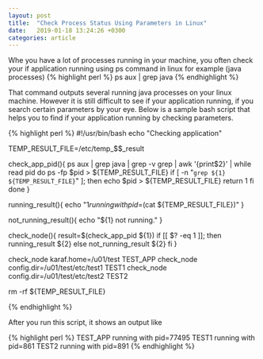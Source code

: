 ```yaml
---
layout: post
title:  "Check Process Status Using Parameters in Linux"
date:   2019-01-18 13:24:26 +0300
categories: article
---
```

Whe you have a lot of processes running in your machine, you often check your if application running using ps command in linux for example (java processes)
{% highlight perl %}
ps aux | grep java
{% endhighlight %}

That command outputs several running java processes on your linux machine. However it is still difficult to see if your application running, if you search certain parameters by your eye.
Below is a sample bash script that helps you to find if your application running by checking parameters.

{% highlight perl %}
#!/usr/bin/bash
echo "Checking application"

TEMP_RESULT_FILE=/etc/temp_$$_result

check_app_pid(){
ps aux | grep java | grep -v grep | awk '{print$2}' | while read pid 
do
	ps -fp $pid > ${TEMP_RESULT_FILE} 
	if [ -n "`grep ${1} ${TEMP_RESULT_FILE}`" ]; then
		echo $pid > ${TEMP_RESULT_FILE} 
		return 1
	fi
done
}

running_result(){
	echo "${1} running with pid=$(cat ${TEMP_RESULT_FILE})"
}

not_running_result(){
	echo "${1} not running."
}

check_node(){
	result=$(check_app_pid ${1})
	if [[ $? -eq 1 ]]; then
		running_result ${2}
	else
		not_running_result ${2} 
	fi
}

check_node karaf.home=/u01/test TEST_APP
check_node config.dir=/u01/test/etc/test1 TEST1
check_node config.dir=/u01/test/etc/test2 TEST2
 
rm -rf ${TEMP_RESULT_FILE} 

{% endhighlight %}

After you run this script, it shows an output like

{% highlight perl %}
TEST_APP running with pid=77495
TEST1 running with pid=861
TEST2 running with pid=891
{% endhighlight %}
